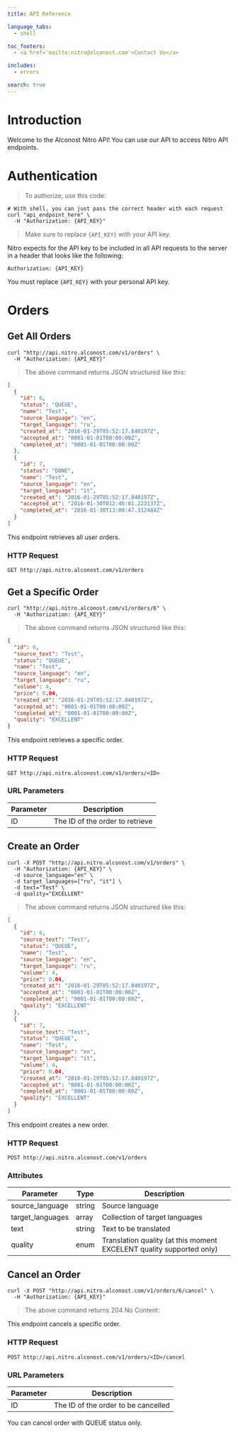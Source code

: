 ```yaml
---
title: API Reference

language_tabs:
  - shell

toc_footers:
  - <a href='mailto:nitro@alconost.com'>Contact Us</a>

includes:
  - errors

search: true
---
```


# Introduction

Welcome to the Alconost Nitro API! You can use our API to access Nitro API endpoints.

# Authentication

> To authorize, use this code:

```shell
# With shell, you can just pass the correct header with each request
curl "api_endpoint_here" \
  -H "Authorization: {API_KEY}"
```

> Make sure to replace `{API_KEY}` with your API key.

Nitro expects for the API key to be included in all API requests to the server in a header that looks like the following:

`Authorization: {API_KEY}`

<aside class="notice">
You must replace <code>{API_KEY}</code> with your personal API key.
</aside>

# Orders

## Get All Orders

```shell
curl "http://api.nitro.alconost.com/v1/orders" \
  -H "Authorization: {API_KEY}"
```

> The above command returns JSON structured like this:

```json
[
  {
    "id": 6,
    "status": "QUEUE",
    "name": "Test",
    "source_language": "en",
    "target_language": "ru",
    "created_at": "2016-01-29T05:52:17.840197Z",
    "accepted_at": "0001-01-01T00:00:00Z",
    "completed_at": "0001-01-01T00:00:00Z"
  },
  {
    "id": 7,
    "status": "DONE",
    "name": "Test",
    "source_language": "en",
    "target_language": "it",
    "created_at": "2016-01-29T05:52:17.840197Z",
    "accepted_at": "2016-01-30T012:45:01.223137Z",
    "completed_at": "2016-01-30T13:00:47.312484Z"
  }
]

```

This endpoint retrieves all user orders.

### HTTP Request

`GET http://api.nitro.alconost.com/v1/orders`

## Get a Specific Order

```shell
curl "http://api.nitro.alconost.com/v1/orders/6" \
  -H "Authorization: {API_KEY}"
```

> The above command returns JSON structured like this:

```json
{
  "id": 6,
  "source_text": "Test",
  "status": "QUEUE",
  "name": "Test",
  "source_language": "en",
  "target_language": "ru",
  "volume": 4,
  "price": 0.04,
  "created_at": "2016-01-29T05:52:17.840197Z",
  "accepted_at": "0001-01-01T00:00:00Z",
  "completed_at": "0001-01-01T00:00:00Z",
  "quality": "EXCELLENT"
}
```

This endpoint retrieves a specific order.

### HTTP Request

`GET http://api.nitro.alconost.com/v1/orders/<ID>`

### URL Parameters

Parameter | Description
--------- | -----------
ID | The ID of the order to retrieve

## Create an Order

```shell
curl -X POST "http://api.nitro.alconost.com/v1/orders" \
  -H "Authorization: {API_KEY}" \
  -d source_language="en" \
  -d target_languages=["ru", "it"] \
  -d text="Test" \
  -d quality="EXCELLENT"
```

> The above command returns JSON structured like this:

```json
[
  {
    "id": 6,
    "source_text": "Test",
    "status": "QUEUE",
    "name": "Test",
    "source_language": "en",
    "target_language": "ru",
    "volume": 4,
    "price": 0.04,
    "created_at": "2016-01-29T05:52:17.840197Z",
    "accepted_at": "0001-01-01T00:00:00Z",
    "completed_at": "0001-01-01T00:00:00Z",
    "quality": "EXCELLENT"
  },
  {
    "id": 7,
    "source_text": "Test",
    "status": "QUEUE",
    "name": "Test",
    "source_language": "en",
    "target_language": "it",
    "volume": 4,
    "price": 0.04,
    "created_at": "2016-01-29T05:52:17.840197Z",
    "accepted_at": "0001-01-01T00:00:00Z",
    "completed_at": "0001-01-01T00:00:00Z",
    "quality": "EXCELLENT"
  }
]
```

This endpoint creates a new order.

### HTTP Request

`POST http://api.nitro.alconost.com/v1/orders`

### Attributes

Parameter | Type | Description
--------- | ---- | -----------
source_language | string | Source language
target_languages | array | Collection of target languages
text | string | Text to be translated
quality | enum | Translation quality (at this moment EXCELENT quality supported only)

## Cancel an Order

```shell
curl -X POST "http://api.nitro.alconost.com/v1/orders/6/cancel" \
  -H "Authorization: {API_KEY}"
```

> The above command returns 204 No Content:

This endpoint cancels a specific order.

### HTTP Request

`POST http://api.nitro.alconost.com/v1/orders/<ID>/cancel`

### URL Parameters

Parameter | Description
--------- | -----------
ID | The ID of the order to be cancelled

<aside class="notice">
You can cancel order with QUEUE status only.
</aside>